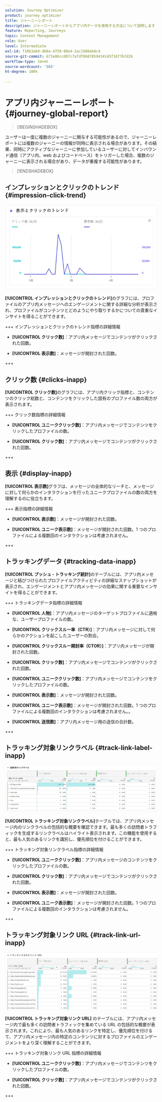 ```yaml
---
solution: Journey Optimizer
product: journey optimizer
title: ジャーニーレポート
description: ジャーニーレポートからアプリ内データを使用する方法について説明します
feature: Reporting, Journeys
topic: Content Management
role: User
level: Intermediate
exl-id: f10b3ab9-db0a-4759-98e4-2ac1988eb8c4
source-git-commit: 673e86ccd07c7afdf0b87859434145f16f7b7d26
workflow-type: tm+mt
source-wordcount: '563'
ht-degree: 100%

---
```


# アプリ内ジャーニーレポート {#journey-global-report}

>[!BEGINSHADEBOX]

ユーザーは一度に複数のジャーニーに関与する可能性があるので、ジャーニーレポートには複数のジャーニーの情報が同時に表示される場合があります。その結果、同時にアクティブなジャーニーに参加しているユーザーに対してインバウンド通信（アプリ内、web およびコードベース）をトリガーした場合、複数のジャーニーに表示される場合があり、データが重複する可能性があります。

>[!ENDSHADEBOX]

## インプレッションとクリックのトレンド {#impression-click-trend}

![](assets/cja-inapp-impressions-click.png)

**[!UICONTROL インプレッションとクリックのトレンド]**&#x200B;のグラフには、プロファイルのアプリ内メッセージへのエンゲージメントに関する詳細な分析が表示され、プロファイルがコンテンツとどのようにやり取りするかについての貴重なインサイトを得ることができます。

+++ インプレッションとクリックのトレンド指標の詳細情報

* **[!UICONTROL クリック数]**：アプリ内メッセージでコンテンツがクリックされた回数。

* **[!UICONTROL 表示数]**：メッセージが開封された回数。

+++

## クリック数 {#clicks-inapp}

**[!UICONTROL クリック数]**&#x200B;のグラフには、アプリ内クリック指標と、コンテンツのクリック総数と、コンテンツをクリックした固有のプロファイル数の両方が表示されます。

+++ クリック数指標の詳細情報

* **[!UICONTROL ユニーククリック数]**：アプリ内メッセージでコンテンツをクリックしたプロファイルの数。

* **[!UICONTROL クリック数]**：アプリ内メッセージでコンテンツがクリックされた回数。

+++

## 表示 {#display-inapp}

**[!UICONTROL 表示数]**&#x200B;グラフは、メッセージの全体的なリーチと、メッセージに対して何らかのインタラクションを行ったユニークプロファイルの数の両方を理解するのに役立ちます。

+++ 表示指標の詳細情報

* **[!UICONTROL 表示数]**：メッセージが開封された回数。

* **[!UICONTROL ユニーク表示数]**：メッセージが開封された回数。1 つのプロファイルによる複数回のインタラクションは考慮されません。

+++

## トラッキングデータ {#tracking-data-inapp}

**[!UICONTROL プッシュ - トラッキング統計]**&#x200B;のテーブルには、アプリ内メッセージと結びつけられたプロファイルアクティビティの詳細なスナップショットが表示され、エンゲージメントとアプリ内メッセージの効果に関する重要なインサイトを得ることができます。

+++ トラッキングデータ指標の詳細情報

* **[!UICONTROL 人物]**：アプリ内メッセージのターゲットプロファイルに適格な、ユーザープロファイルの数。

* **[!UICONTROL クリックスルー率（CTR）]**：アプリ内メッセージに対して何らかのアクションを起こしたユーザーの割合。

* **[!UICONTROL クリックスルー開封率（CTOR）]**：アプリ内メッセージが開封された回数。

* **[!UICONTROL クリック数]**：アプリ内メッセージでコンテンツがクリックされた回数。

* **[!UICONTROL ユニーククリック数]**：アプリ内メッセージでコンテンツをクリックしたプロファイルの数。

* **[!UICONTROL 表示数]**：メッセージが開封された回数。

* **[!UICONTROL ユニーク表示数]**：メッセージが開封された回数。1 つのプロファイルによる複数回のインタラクションは考慮されません。。

* **[!UICONTROL 送信数]**：アプリ内メッセージ用の送信の合計数。

<!--
* **[!UICONTROL Inbound triggered]**: 

* **[!UICONTROL Inbound dismisses]**: 
-->
+++

## トラッキング対象リンクラベル {#track-link-label-inapp}

![](assets/cja-inapp-tracked-link-labels.png)

**[!UICONTROL トラッキング対象リンクラベル]**&#x200B;テーブルでは、アプリ内メッセージ内のリンクラベルの包括的な概要を確認できます。最も多くの訪問者トラフィックを生成するリンクラベルはハイライト表示されます。この機能を使用すると、最も人気のあるリンクを識別し、優先順位を付けることができます。

+++ トラッキング対象リンクラベル指標の詳細情報

* **[!UICONTROL ユニーククリック数]**：アプリ内メッセージのコンテンツをクリックしたプロファイルの数。

* **[!UICONTROL クリック数]**：アプリ内メッセージでコンテンツがクリックされた回数。

* **[!UICONTROL 表示数]**：メッセージが開封された回数。

* **[!UICONTROL ユニーク表示数]**：メッセージが開封された回数。1 つのプロファイルによる複数回のインタラクションは考慮されません。

+++

## トラッキング対象リンク URL {#track-link-url-inapp}

![](assets/cja-inapp-tracked-link-urls.png)

**[!UICONTROL トラッキング対象リンク URL]** のテーブルには、アプリ内メッセージ内で最も多くの訪問者トラフィックを集めている URL の包括的な概要が表示されます。これにより、最も人気のあるリンクを特定し、優先順位を付けるて、アプリ内メッセージ内の特定のコンテンツに対するプロファイルのエンゲージメントをより深く理解することができます。

+++ トラッキング対象リンク URL 指標の詳細情報

* **[!UICONTROL ユニーククリック数]**：アプリ内メッセージでコンテンツをクリックしたプロファイルの数。

* **[!UICONTROL クリック数]**：アプリ内メッセージでコンテンツがクリックされた回数。

+++

